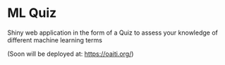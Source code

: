 # ML Quiz

Shiny web application in the form of a Quiz to assess your knowledge of different machine learning terms

(Soon will be deployed at: https://oaiti.org/)
